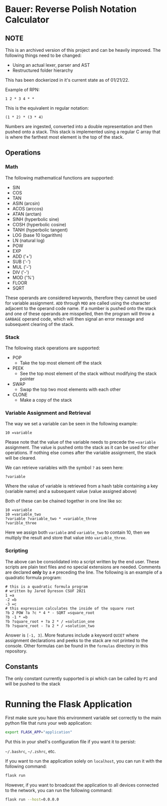 # Bauer: Reverse Polish Notation Calculator

## NOTE

This is an archived version of this project and can be heavily improved.
The following things need to be changed:
- Using an actual lexer, parser and AST
- Restructured folder hierarchy

This has been dockerized in it's current state as of 01/21/22.


Example of RPN:

```
1 2 * 3 4 * *
```

This is the equivalent in regular notation:

```
(1 * 2) * (3 * 4)
```

Numbers are ingested, converted into a double representation and then pushed onto a stack.
This stack is implemented using a regular C array that is where the farthest most element is the top of the stack.

## Operations

### Math

The following mathematical functions are supported:

- SIN
- COS
- TAN
- ASIN (arcsin)
- ACOS (arccos)
- ATAN (arctan)
- SINH (hyperbolic sine)
- COSH (hyperbolic cosine)
- TANH (hyperbolic tangent)
- LOG (base 10 logarithm)
- LN (natural log)
- POW
- EXP
- ADD ('+')
- SUB ('-')
- MUL ('-')
- DIV ('-')
- MOD ('%')
- FLOOR
- SQRT

These operands are considered keywords, therefore they cannot be used for variable assignment.
`ADD` through `MOD` are called using the character adjacent to the operand code name.
If a number is pushed onto the stack and one of these operands are misspelled, then the program will throw a `GARBAGE` operand code, which will then signal an error message and subsequent clearing of the stack.


### Stack

The following stack operations are supported:

- POP
  - Take the top most element off the stack
- PEEK
  - See the top most element of the stack without modifying the stack pointer
- SWAP
  - Swap the top two most elements with each other
- CLONE
  - Make a copy of the stack

### Variable Assignment and Retrieval

The way we set a variable can be seen in the following example:

```
10 =variable
```

Please note that the value of the variable needs to precede the `=variable` assignment. 
The value is pushed onto the stack as it can be used for other operations.
If nothing else comes after the variable assignment, the stack will be cleared.

We can retrieve variables with the symbol `?` as seen here:

```
?variable
```

Where the value of variable is retrieved from a hash table containing a key (variable name) and a subsequent value (value assigned above)

Both of these can be chained together in one line like so:

```
10 =variable
10 =variable_two
?variable ?variable_two * =variable_three
?varible_three
```

Here we assign both `variable` and `variable_two` to contain 10, then we multiply the result and store that value into `variable_three`.

### Scripting

The above can be consolidated into a script written by the end user.
These scripts are plain text files and no special extensions are needed.
Comments are declared **only** by a `#` preceding the line.
The following is an example of a quadratic formula program:

```
# this is a quadratic formula program
# written by Jared Dyreson CSUF 2021
1 =a
-2 =b
-3 =c
# this expression calculates the inside of the square root
?b 2 POW ?a ?c * 4 * - SQRT =square_root
?b -1 * =b
?b ?square_root + ?a 2 * / =solution_one
?b ?square_root - ?a 2 * / =solution_two
```

Answer is `[-1, 3]`.
More features include a keyword `QUIET` where assignment declarations and peeks to the stack are not printed to the console.
Other formulas can be found in the `formulas` directory in this repository.

## Constants

The only constant currently supported is pi which can be called by `PI` and will be pushed to the stack

# Running the Flask Application

First make sure you have this environment variable set correctly to the main python file that runs your web application:

```bash
export FLASK_APP="application"
```

Put this in your shell's configuration file if you want it to persist:

`~/.bashrc`, `~/.zshrc`, etc.


If you want to run the application solely on `localhost`, you can run it with the following command:

```bash
flask run
```

However, if you want to broadcast the application to all devices connected to the network, you can run the following command:

```bash
flask run --host=0.0.0.0
```
